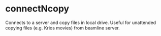 # connectNcopy
Connects to a server and copy files in local drive. Useful for unattended copying files (e.g. Krios movies) from beamline server.
